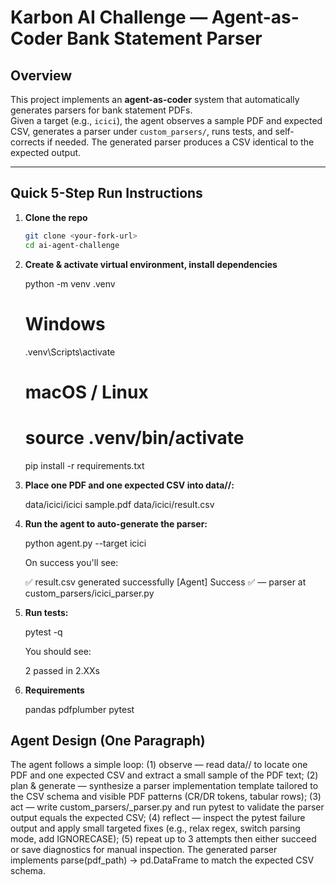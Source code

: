 # Karbon AI Challenge — Agent-as-Coder Bank Statement Parser

## Overview
This project implements an **agent-as-coder** system that automatically generates parsers for bank statement PDFs.  
Given a target (e.g., `icici`), the agent observes a sample PDF and expected CSV, generates a parser under `custom_parsers/`, runs tests, and self-corrects if needed. The generated parser produces a CSV identical to the expected output.

---

## Quick 5-Step Run Instructions

1. **Clone the repo**
   ```bash
   git clone <your-fork-url>
   cd ai-agent-challenge

2. **Create & activate virtual environment, install dependencies**

    python -m venv .venv
    # Windows
    .venv\Scripts\activate
    # macOS / Linux
    # source .venv/bin/activate

    pip install -r requirements.txt

3. **Place one PDF and one expected CSV into data/<bank>/:**

    data/icici/icici sample.pdf
    data/icici/result.csv

4. **Run the agent to auto-generate the parser:**

    python agent.py --target icici

    On success you'll see:

    ✅ result.csv generated successfully
    [Agent] Success ✅ — parser at custom_parsers/icici_parser.py


5. **Run tests:**

    pytest -q

    You should see:

    2 passed in 2.XXs

6. **Requirements**

    pandas
    pdfplumber
    pytest


## Agent Design (One Paragraph)

The agent follows a simple loop: (1) observe — read data/<target>/ to locate one PDF and one expected CSV and extract a small sample of the PDF text; (2) plan & generate — synthesize a parser implementation template tailored to the CSV schema and visible PDF patterns (CR/DR tokens, tabular rows); (3) act — write custom_parsers/<target>_parser.py and run pytest to validate the parser output equals the expected CSV; (4) reflect — inspect the pytest failure output and apply small targeted fixes (e.g., relax regex, switch parsing mode, add IGNORECASE); (5) repeat up to 3 attempts then either succeed or save diagnostics for manual inspection. The generated parser implements parse(pdf_path) -> pd.DataFrame to match the expected CSV schema.


